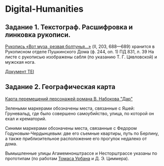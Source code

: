 # Digital-Humanities
## Задание 1. Текстограф. Расшифровка и линковка рукописи.
 [Рукопись «Вот муза, резвая болтунья...»](http://textograf.ru/textograf/editor/#/document/f5befa3f-cc70-4b46-838c-a50c9b2bef2c) (II, 203, 688—689) хранится в Рукописном отделе Пушкинского Дома (ф. 244, оп. 1)
ПД 831, л. 39 
На листе с рукописью изображены сабля (по указанию Т. Г. Цявловской) и мужская нога.

[Документ TEI](https://github.com/Mhorioghain/Digital-Humanities/blob/master/Задание%20_Текстограф_.xml)

## Задание 2. Географическая карта
[Карта перемещений персонажей романа В. Набокова "Дар"](https://github.com/Mhorioghain/Digital-Humanities/blob/master/map%20The%20Gift.geojson)

Зелеными маркерами обозначены места, связанные с Яшей: Груневальд, где было совершено самоубийство, улица, по которой он ехал и крематорий.

Синими маркерами обозначены места, связанные с Федором Годуновым-Чердынцевым: две его съемные квартиры, путь по Берлину, а также приблизительное расположение его прогулок недалеко от дома. 

Вымышленные улицы Агамемнонштрассе и Несторштрассе указаны по прототипам (по работам [Томаса Урбана](https://profilib.org/chtenie/89288/tomas-urban-nabokov-v-berline.php) и Д. Э. Циммера).
